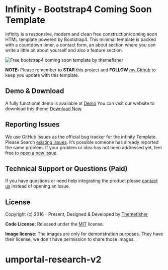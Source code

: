 # Infinity - Bootstrap4 Coming Soon Template

Infinity is a responsive, modern and clean free construction/coming soon HTML template powered by Bootstrap4. This minimal template is packed with a countdown timer, a contact form, an about section where you can write a little bit about yourself and also a feature section.

<img src="https://cloud.githubusercontent.com/assets/10640964/21547903/299b8ffa-ce13-11e6-9a63-f4b941313b49.jpg" alt="Free bootstrap4 coming soon template by themefisher">

**NOTE:** Please remember to **STAR** this project and **FOLLOW** [my Github](https://github.com/themefisher) to keep you update with this template.

## Demo & Download

A fully functional demo is available at <a href="http://demo.themefisher.com/infinity/">Demo</a>
You can visit our website to download this theme <a href="https://themefisher.com/products/infinity">Download Now</a>

<!-- reporting issue -->
## Reporting Issues

We use GitHub Issues as the official bug tracker for the infinity Template. Please Search [existing issues](https://github.com/themefisher/infinity/issues). It’s possible someone has already reported the same problem.
If your problem or idea has not been addressed yet, feel free to [open a new issue](https://github.com/themefisher/infinity/issues).

<!-- support -->
## Technical Support or Questions (Paid)

If you have questions or need help integrating the product please [contact us](mailto:mehedi@themefisher.com) instead of opening an issue.

<!-- licence -->
## License

Copyright (c) 2016 - Present, Designed & Developed by [Themefisher](https://themefisher.com)

**Code License:** Released under the [MIT](https://github.com/themefisher/infinity/blob/main/LICENSE) license.

**Image license:** The images are only for demonstration purposes. They have their license, we don't have permission to share those images.
# umportal-research-v2
